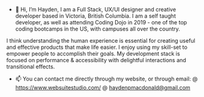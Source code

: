 - 👋 Hi, I’m Hayden,
I am a Full Stack, UX/UI designer and creative developer based in Victoria, British Columbia. 
I am a self taught developer, as well as attending Coding Dojo in 2019 - one of the top coding bootcamps in the US, with campuses all over the country.

I think understanding the human experience is essential for creating useful and effective products that make life easier. 
I enjoy using my skill-set to empower people to accomplish their goals. My development stack is focused on performance & accessibility with delightful interactions and transitional effects.

- 📫 You can contact me directly through my website, or through email:
@ https://www.websuitestudio.com/
@ haydenpmacdonald@gmail.com


